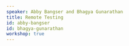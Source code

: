 ```yaml
---
speaker: Abby Bangser and Bhagya Gunarathan
title: Remote Testing
id: abby-bangser
id: bhagya-gunarathan
workshop: true
---
```

